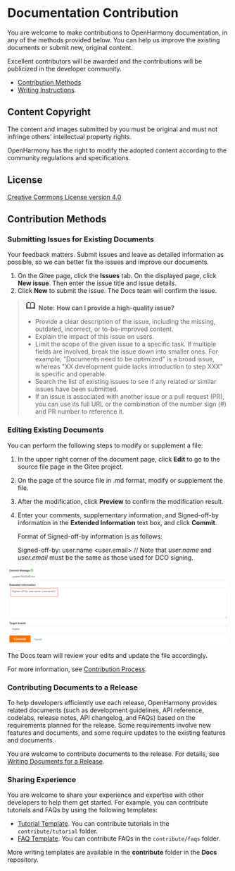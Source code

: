 # Documentation Contribution

You are welcome to make contributions to OpenHarmony documentation, in any of the methods provided below. You can help us improve the existing documents or submit new, original content.

Excellent contributors will be awarded and the contributions will be publicized in the developer community.

-   [Contribution Methods](#contribution-methods)
-   [Writing Instructions](writing-instructions.md)

## Content Copyright

The content and images submitted by you must be original and must not infringe others' intellectual property rights.

OpenHarmony has the right to modify the adopted content according to the community regulations and specifications.

## License

[Creative Commons License version 4.0](https://creativecommons.org/licenses/by/4.0/legalcode)

## Contribution Methods<a name = contribution-methods></a>

### Submitting Issues for Existing Documents

Your feedback matters. Submit issues and leave as detailed information as possible, so we can better fix the issues and improve our documents.

1.  On the Gitee page, click the **Issues** tab. On the displayed page, click **New issue**. Then enter the issue title and issue details.
2.  Click **New** to submit the issue. The Docs team will confirm the issue.

>![](public_sys-resources/icon-note.gif) **Note:**
>**How can I provide a high-quality issue?**  
>
>-   Provide a clear description of the issue, including the missing, outdated, incorrect, or to-be-improved content.
>-   Explain the impact of this issue on users.
>-   Limit the scope of the given issue to a specific task. If multiple fields are involved, break the issue down into smaller ones. For example, "Documents need to be optimized" is a broad issue, whereas "XX development guide lacks introduction to step XXX" is specific and operable.
>-   Search the list of existing issues to see if any related or similar issues have been submitted.
>-   If an issue is associated with another issue or a pull request (PR), you can use its full URL or the combination of the number sign (#) and PR number to reference it.

### Editing Existing Documents

You can perform the following steps to modify or supplement a file:

1.  In the upper right corner of the document page, click **Edit** to go to the source file page in the Gitee project.
2.  On the page of the source file in .md format, modify or supplement the file.
3.  After the modification, click **Preview** to confirm the modification result.
4.  Enter your comments, supplementary information, and Signed-off-by information in the **Extended Information** text box, and click **Commit**.

    Format of Signed-off-by information is as follows:

    Signed-off-by: user.name &lt;user.email&gt; // Note that *user.name* and *user.email* must be the same as those used for DCO signing.

![](figures/Signed-off-by-example.png)

The Docs team will review your edits and update the file accordingly.


For more information, see [Contribution Process](contribution-process.md).

### Contributing Documents to a Release

To help developers efficiently use each release, OpenHarmony provides related documents (such as development guidelines, API reference, codelabs, release notes, API changelog, and FAQs) based on the requirements planned for the release. Some requirements involve new features and documents, and some require updates to the existing features and documents.

You are welcome to contribute documents to the release. For details, see [Writing Documents for a Release](docs-release-process.md).

### Sharing Experience

You are welcome to share your experience and expertise with other developers to help them get started. For example, you can contribute tutorials and FAQs by using the following templates:

-   [Tutorial Template](template/tutorial-template.md). You can contribute tutorials in the `contribute/tutorial` folder.
-   [FAQ Template](template/faq-template.md). You can contribute FAQs in the `contribute/faqs` folder.

More writing templates are available in the **contribute** folder in the **Docs** repository.
